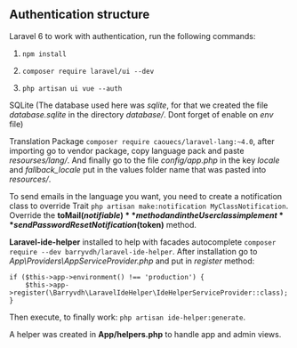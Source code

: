 ## Authentication structure

Laravel 6 to work with authentication, run the following commands:

1) `npm install`

2) `composer require laravel/ui --dev`

3) `php artisan ui vue --auth`

SQLite (The database used here was *sqlite*, for that we created the file *database.sqlite* in the directory *database/*.
Dont forget of enable on *env* file)

Translation Package `composer require caouecs/laravel-lang:~4.0`, after importing go to vendor package, copy language pack and
paste *resourses/lang/*. And finally go to the file *config/app.php* in the key *locale* and *fallback_locale* put in the
values folder name that was pasted into *resources/*.

To send emails in the language you want, you need to create a notification class to override Trait
`php artisan make:notification MyClassNotification`. Override the **toMail($notifiable)** method and in the User class implement
**sendPasswordResetNotification($token)** method.

**Laravel-ide-helper** installed to help with facades autocomplete `composer require --dev barryvdh/laravel-ide-helper`.
After installation go to *App\Providers\AppServiceProvider.php* and put in *register* method:

    if ($this->app->environment() !== 'production') {
        $this->app->register(\Barryvdh\LaravelIdeHelper\IdeHelperServiceProvider::class);
    }

Then execute, to finally work: `php artisan ide-helper:generate`.

A helper was created in **App/helpers.php** to handle app and admin views.
